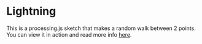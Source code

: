 Lightning
===
This is a processing.js sketch that makes a random walk between 2 points. You can view it in action and read more info [here](https://brandonlou.github.io/Lightning).
